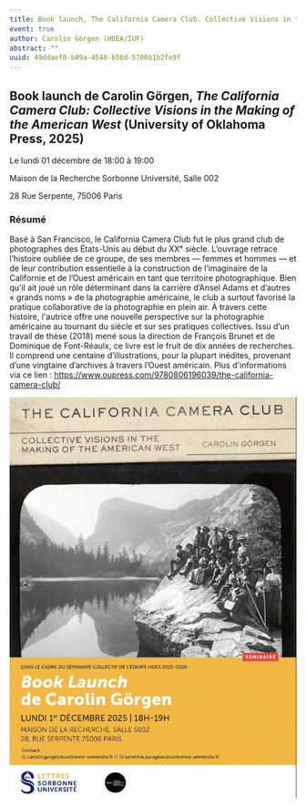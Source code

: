 ```yaml
---
title: Book launch, The California Camera Club. Collective Visions in the Making of the American West
event: true
author: Carolin Görgen (HDEA/IUF)
abstract: ""
uuid: 49ddaef0-b49a-4540-b56d-5706b1b2fe9f
---
```



## Book launch de Carolin Görgen, *The California Camera Club: Collective Visions in the Making of the American West* (University of Oklahoma Press, 2025)

Le lundi 01 décembre de 18:00 à 19:00

Maison de la Recherche Sorbonne Université, Salle 002

28 Rue Serpente, 75006 Paris


### Résumé

Basé à San Francisco, le California Camera Club fut le plus grand club de photographes des États-Unis au début du XXᵉ siècle. L’ouvrage retrace l’histoire oubliée de ce groupe, de ses membres — femmes et hommes — et de leur contribution essentielle à la construction de l’imaginaire de la Californie et de l’Ouest américain en tant que territoire photographique. Bien qu’il ait joué un rôle déterminant dans la carrière d’Ansel Adams et d’autres « grands noms » de la photographie américaine, le club a surtout favorisé la pratique collaborative de la photographie en plein air. À travers cette histoire, l'autrice offre une nouvelle perspective sur la photographie américaine au tournant du siècle et sur ses pratiques collectives. 
Issu d’un travail de thèse (2018) mené sous la direction de François Brunet et de Dominique de Font-Réaulx, ce livre est le fruit de dix années de recherches. Il comprend une centaine d’illustrations, pour la plupart inédites, provenant d’une vingtaine d’archives à travers l’Ouest américain. 
Plus d'informations via ce lien : https://www.oupress.com/9780806196039/the-california-camera-club/




![small](Club.jpg)
